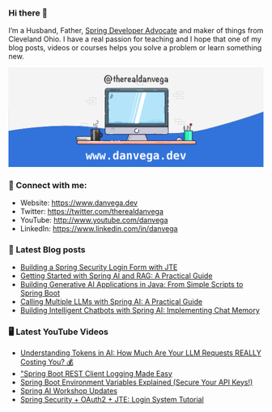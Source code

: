 ### Hi there 👋

I’m a Husband, Father, [Spring Developer Advocate](https://tanzu.vmware.com/developer/advocates/) and maker of things from Cleveland Ohio. I have a real passion for teaching and I hope that one of my blog posts, videos or courses helps you solve a problem or learn something new.

![Profile Header](./github_profile_header.png)

### 🤝 Connect with me:

- Website: https://www.danvega.dev
- Twitter: https://twitter.com/therealdanvega
- YouTube: http://www.youtube.com/danvega
- LinkedIn: https://www.linkedin.com/in/danvega

### 📝 Latest Blog posts

<!-- BLOG-POST-LIST:START -->
- [Building a Spring Security Login Form with JTE](/blog/2024/10/24/spring-boot-oauth-demo)
- [Getting Started with Spring AI and RAG: A Practical Guide](/blog/2024/10/22/getting-started-with-spring-ai-rag)
- [Building Generative AI Applications in Java: From Simple Scripts to Spring Boot](/blog/2024/10/15/ai-java-developers)
- [Calling Multiple LLMs with Spring AI: A Practical Guide](/blog/2024/10/14/spring-ai-multiple-llms)
- [Building Intelligent Chatbots with Spring AI: Implementing Chat Memory](/blog/2024/10/11/spring-ai-chat-memory)
<!-- BLOG-POST-LIST:END -->

### 🖥 Latest YouTube Videos

<!-- YOUTUBE:START -->
- [Understanding Tokens in AI: How Much Are Your LLM Requests REALLY Costing You? 💰](https://www.youtube.com/watch?v=ZUCVRppXPSc)
- [&quot;Spring Boot REST Client Logging Made Easy](https://www.youtube.com/watch?v=l35P5GylXN8)
- [Spring Boot Environment Variables Explained &lpar;Secure Your API Keys!&rpar;](https://www.youtube.com/watch?v=rQV76dufxz4)
- [Spring AI Workshop Updates](https://www.youtube.com/watch?v=9DRdXgYfjXg)
- [Spring Security + OAuth2 + JTE: Login System Tutorial](https://www.youtube.com/watch?v=f1h4GkhxMp8)
<!-- YOUTUBE:END -->
